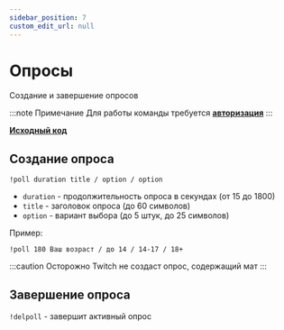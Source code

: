 ```yaml
---
sidebar_position: 7
custom_edit_url: null
---
```


# Опросы

Создание и завершение опросов

:::note Примечание
Для работы команды требуется **[авторизация](../auth.md)**
:::

**[Исходный код](https://github.com/Relanit/ModBoty/blob/master/ModBoty/cogs/polls.py)**

## Создание опроса
`!poll duration title / option / option`
- `duration` - продолжительность опроса в секундах (от 15 до 1800)
- `title` - заголовок опроса (до 60 символов)
- `option` - вариант выбора (до 5 штук, до 25 символов)

Пример:
```
!poll 180 Ваш возраст / до 14 / 14-17 / 18+
```

:::caution Осторожно
Twitch не создаст опрос, содержащий мат
:::

## Завершение опроса
`!delpoll` - завершит активный опрос